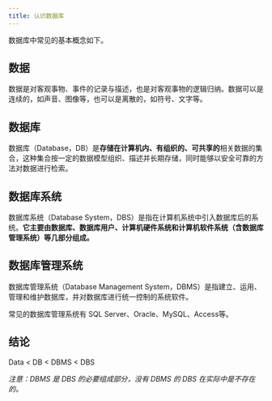 ```yaml
---
title: 认识数据库
---
```


数据库中常见的基本概念如下。

## 数据

数据是对客观事物、事件的记录与描述，也是对客观事物的逻辑归纳。数据可以是连续的，如声音、图像等，也可以是离散的，如符号、文字等。

## 数据库

数据库（Database，DB）是**存储在计算机内、有组织的、可共享的**相关数据的集合，这种集合按一定的数据模型组织、描述并长期存储，同时能够以安全可靠的方法对数据进行检索。

## 数据库系统

数据库系统（Database System，DBS）是指在计算机系统中引入数据库后的系统。**它主要由数据库、数据库用户、计算机硬件系统和计算机软件系统（含数据库管理系统）等几部分组成。**

<!-- TODO：补充示例图 -->

## 数据库管理系统

数据库管理系统（Database Management System，DBMS）是指建立、运用、管理和维护数据库，并对数据库进行统一控制的系统软件。

常见的数据库管理系统有 SQL Server、Oracle、MySQL、Access等。

## 结论

Data < DB < DBMS < DBS

*注意：DBMS 是 DBS 的必要组成部分，没有 DBMS 的 DBS 在实际中是不存在的。*
